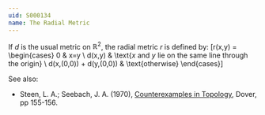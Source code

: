 ```yaml
---
uid: S000134
name: The Radial Metric
---
```

If $d$ is the usual metric on $\mathbb{R}^2$, the radial metric $r$ is defined by: 
\[r(x,y) = \begin{cases}
    0 & x=y \\
    d(x,y) & \text{$x$ and $y$ lie on the same line through the origin} \\
    d(x,(0,0)) + d(y,(0,0)) & \text{otherwise}
\end{cases}\]

See also:

* Steen, L. A.; Seebach, J. A. (1970), [Counterexamples in Topology](http://books.google.com/books/about/Counterexamples_in_Topology.html?id=DkEuGkOtSrUC), Dover, pp 155-156.

